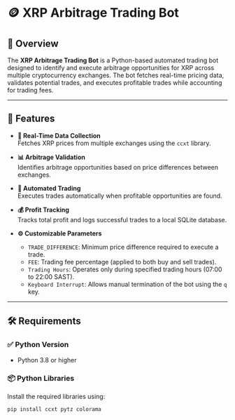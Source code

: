 # 🪙 XRP Arbitrage Trading Bot

## 📌 Overview

The **XRP Arbitrage Trading Bot** is a Python-based automated trading bot designed to identify and execute arbitrage opportunities for XRP across multiple cryptocurrency exchanges. The bot fetches real-time pricing data, validates potential trades, and executes profitable trades while accounting for trading fees.

---

## 🚀 Features

- **📡 Real-Time Data Collection**  
  Fetches XRP prices from multiple exchanges using the `ccxt` library.

- **📊 Arbitrage Validation**  
  Identifies arbitrage opportunities based on price differences between exchanges.

- **🤖 Automated Trading**  
  Executes trades automatically when profitable opportunities are found.

- **💰 Profit Tracking**  
  Tracks total profit and logs successful trades to a local SQLite database.

- **⚙️ Customizable Parameters**  
  - `TRADE_DIFFERENCE`: Minimum price difference required to execute a trade.
  - `FEE`: Trading fee percentage (applied to both buy and sell trades).
  - `Trading Hours`: Operates only during specified trading hours (07:00 to 22:00 SAST).
  - `Keyboard Interrupt`: Allows manual termination of the bot using the `q` key.

---

## 🛠 Requirements

### ✅ Python Version

- Python 3.8 or higher

### 📦 Python Libraries

Install the required libraries using:

```bash
pip install ccxt pytz colorama
